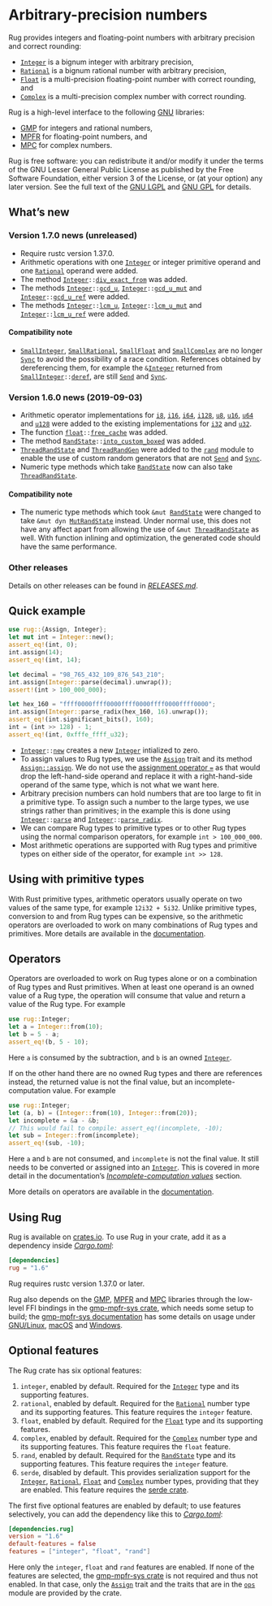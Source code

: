 <!-- Copyright © 2016–2019 University of Malta -->

<!-- Copying and distribution of this file, with or without
modification, are permitted in any medium without royalty provided the
copyright notice and this notice are preserved. This file is offered
as-is, without any warranty. -->

# Arbitrary-precision numbers

Rug provides integers and floating-point numbers with arbitrary
precision and correct rounding:

  * [`Integer`] is a bignum integer with arbitrary precision,
  * [`Rational`] is a bignum rational number with arbitrary precision,
  * [`Float`] is a multi-precision floating-point number with correct
    rounding, and
  * [`Complex`] is a multi-precision complex number with correct
    rounding.

Rug is a high-level interface to the following [GNU] libraries:

  * [GMP] for integers and rational numbers,
  * [MPFR] for floating-point numbers, and
  * [MPC] for complex numbers.

Rug is free software: you can redistribute it and/or modify it under
the terms of the GNU Lesser General Public License as published by the
Free Software Foundation, either version 3 of the License, or (at your
option) any later version. See the full text of the [GNU LGPL] and
[GNU GPL] for details.

## What’s new

### Version 1.7.0 news (unreleased)

  * Require rustc version 1.37.0.
  * Arithmetic operations with one [`Integer`] or integer primitive
    operand and one [`Rational`] operand were added.
  * The method
    <code>[Integer][`Integer`]::[div_exact_from][`div_exact_from`]</code>
    was added.
  * The methods <code>[Integer][`Integer`]::[gcd_u][`gcd_u`]</code>,
    <code>[Integer][`Integer`]::[gcd_u_mut][`gcd_u_mut`]</code> and
    <code>[Integer][`Integer`]::[gcd_u_ref][`gcd_u_ref`]</code> were
    added.
  * The methods <code>[Integer][`Integer`]::[lcm_u][`lcm_u`]</code>,
    <code>[Integer][`Integer`]::[lcm_u_mut][`lcm_u_mut`]</code> and
    <code>[Integer][`Integer`]::[lcm_u_ref][`lcm_u_ref`]</code> were
    added.

[`div_exact_from`]: https://docs.rs/rug/~1.6/rug/struct.Integer.html#method.div_exact_from
[`gcd_u_mut`]: https://docs.rs/rug/~1.6/rug/struct.Integer.html#method.gcd_u_mut
[`gcd_u_ref`]: https://docs.rs/rug/~1.6/rug/struct.Integer.html#method.gcd_u_ref
[`gcd_u`]: https://docs.rs/rug/~1.6/rug/struct.Integer.html#method.gcd_u
[`lcm_u_mut`]: https://docs.rs/rug/~1.6/rug/struct.Integer.html#method.lcm_u_mut
[`lcm_u_ref`]: https://docs.rs/rug/~1.6/rug/struct.Integer.html#method.lcm_u_ref
[`lcm_u`]: https://docs.rs/rug/~1.6/rug/struct.Integer.html#method.lcm_u

#### Compatibility note

  * [`SmallInteger`], [`SmallRational`], [`SmallFloat`] and
    [`SmallComplex`] are no longer [`Sync`] to avoid the possibility
    of a race condition. References obtained by dereferencing them,
    for example the <code>&amp;[Integer][`Integer`]</code> returned
    from
    <code>[SmallInteger][`SmallInteger`]::[deref][`deref`]</code>, are
    still [`Send`] and [`Sync`].

[`Send`]: https://doc.rust-lang.org/nightly/core/marker/trait.Send.html
[`SmallComplex`]: https://docs.rs/rug/~1.6/rug/complex/struct.SmallComplex.html
[`SmallFloat`]: https://docs.rs/rug/~1.6/rug/float/struct.SmallFloat.html
[`SmallInteger`]: https://docs.rs/rug/~1.6/rug/integer/struct.SmallInteger.html
[`SmallRational`]: https://docs.rs/rug/~1.6/rug/rational/struct.SmallRational.html
[`Sync`]: https://doc.rust-lang.org/nightly/core/marker/trait.Sync.html
[`deref`]: https://doc.rust-lang.org/nightly/core/ops/trait.Deref.html#tymethod.deref

### Version 1.6.0 news (2019-09-03)

  * Arithmetic operator implementations for [`i8`], [`i16`], [`i64`],
    [`i128`], [`u8`], [`u16`], [`u64`] and [`u128`] were added to the
    existing implementations for [`i32`] and [`u32`].
  * The function
    <code>[float][`float`]::[free_cache][`free_cache`]</code> was
    added.
  * The method
    <code>[RandState][`RandState`]::[into_custom_boxed][`into_custom_boxed`]</code>
    was added.
  * [`ThreadRandState`] and [`ThreadRandGen`] were added to the
    [`rand`] module to enable the use of custom random generators that
    are not [`Send`] and [`Sync`].
  * Numeric type methods which take [`RandState`] now can also take
    [`ThreadRandState`].

#### Compatibility note

  * The numeric type methods which took
    <code>&mut [RandState][`RandState`]</code> were changed to take
    <code>&mut dyn [MutRandState][`MutRandState`]</code> instead.
    Under normal use, this does not have any affect apart from
    allowing the use of
	<code>&mut [ThreadRandState][`ThreadRandState`]</code> as well.
    With function inlining and optimization, the generated code should
    have the same performance.

[`MutRandState`]: https://docs.rs/rug/~1.6/rug/rand/trait.MutRandState.html
[`RandState`]: https://docs.rs/rug/~1.6/rug/rand/struct.RandState.html
[`Send`]: https://doc.rust-lang.org/nightly/core/marker/trait.Send.html
[`Sync`]: https://doc.rust-lang.org/nightly/core/marker/trait.Sync.html
[`ThreadRandGen`]: https://docs.rs/rug/~1.6/rug/rand/trait.ThreadRandGen.html
[`ThreadRandState`]: https://docs.rs/rug/~1.6/rug/rand/struct.ThreadRandState.html
[`float`]: https://docs.rs/rug/~1.6/rug/float/index.html
[`free_cache`]: https://docs.rs/rug/~1.6/rug/float/fn.free_cache.html
[`i128`]: https://doc.rust-lang.org/nightly/std/primitive.i128.html
[`i16`]: https://doc.rust-lang.org/nightly/std/primitive.i16.html
[`i32`]: https://doc.rust-lang.org/nightly/std/primitive.i32.html
[`i64`]: https://doc.rust-lang.org/nightly/std/primitive.i64.html
[`i8`]: https://doc.rust-lang.org/nightly/std/primitive.i8.html
[`into_custom_boxed`]: https://docs.rs/rug/~1.6/rug/rand/struct.RandState.html#method.into_custom_boxed
[`rand`]: https://docs.rs/rug/~1.6/rug/rand/index.html
[`u128`]: https://doc.rust-lang.org/nightly/std/primitive.u128.html
[`u16`]: https://doc.rust-lang.org/nightly/std/primitive.u16.html
[`u32`]: https://doc.rust-lang.org/nightly/std/primitive.u32.html
[`u64`]: https://doc.rust-lang.org/nightly/std/primitive.u64.html
[`u8`]: https://doc.rust-lang.org/nightly/std/primitive.u8.html

### Other releases

Details on other releases can be found in [*RELEASES.md*].

## Quick example

```rust
use rug::{Assign, Integer};
let mut int = Integer::new();
assert_eq!(int, 0);
int.assign(14);
assert_eq!(int, 14);

let decimal = "98_765_432_109_876_543_210";
int.assign(Integer::parse(decimal).unwrap());
assert!(int > 100_000_000);

let hex_160 = "ffff0000ffff0000ffff0000ffff0000ffff0000";
int.assign(Integer::parse_radix(hex_160, 16).unwrap());
assert_eq!(int.significant_bits(), 160);
int = (int >> 128) - 1;
assert_eq!(int, 0xfffe_ffff_u32);
```

  * <code>[Integer][`Integer`]::[new][`new`]</code> creates a new
    [`Integer`] intialized to zero.
  * To assign values to Rug types, we use the [`Assign`] trait and its
    method [`Assign::assign`]. We do not use the
    [assignment operator `=`][assignment] as that would drop the
    left-hand-side operand and replace it with a right-hand-side
    operand of the same type, which is not what we want here.
  * Arbitrary precision numbers can hold numbers that are too large to
    fit in a primitive type. To assign such a number to the large
    types, we use strings rather than primitives; in the example this
    is done using <code>[Integer][`Integer`]::[parse][`parse`]</code>
    and
    <code>[Integer][`Integer`]::[parse_radix][`parse_radix`]</code>.
  * We can compare Rug types to primitive types or to other Rug types
    using the normal comparison operators, for example
    `int > 100_000_000`.
  * Most arithmetic operations are supported with Rug types and
    primitive types on either side of the operator, for example
    `int >> 128`.

## Using with primitive types

With Rust primitive types, arithmetic operators usually operate on two
values of the same type, for example `12i32 + 5i32`. Unlike primitive
types, conversion to and from Rug types can be expensive, so the
arithmetic operators are overloaded to work on many combinations of
Rug types and primitives. More details are available in the
[documentation][primitive types].

## Operators

Operators are overloaded to work on Rug types alone or on a
combination of Rug types and Rust primitives. When at least one
operand is an owned value of a Rug type, the operation will consume
that value and return a value of the Rug type. For example

```rust
use rug::Integer;
let a = Integer::from(10);
let b = 5 - a;
assert_eq!(b, 5 - 10);
```

Here `a` is consumed by the subtraction, and `b` is an owned
[`Integer`].

If on the other hand there are no owned Rug types and there are
references instead, the returned value is not the final value, but an
incomplete-computation value. For example

```rust
use rug::Integer;
let (a, b) = (Integer::from(10), Integer::from(20));
let incomplete = &a - &b;
// This would fail to compile: assert_eq!(incomplete, -10);
let sub = Integer::from(incomplete);
assert_eq!(sub, -10);
```

Here `a` and `b` are not consumed, and `incomplete` is not the final
value. It still needs to be converted or assigned into an [`Integer`].
This is covered in more detail in the documentation’s
[*Incomplete-computation values*] section.

More details on operators are available in the
[documentation][operators].

## Using Rug

Rug is available on [crates.io][rug crate]. To use Rug in your crate,
add it as a dependency inside [*Cargo.toml*]:

```toml
[dependencies]
rug = "1.6"
```

Rug requires rustc version 1.37.0 or later.

Rug also depends on the [GMP], [MPFR] and [MPC] libraries through the
low-level FFI bindings in the [gmp-mpfr-sys crate][sys crate], which
needs some setup to build; the [gmp-mpfr-sys documentation][sys] has
some details on usage under [GNU/Linux][sys gnu], [macOS][sys mac] and
[Windows][sys win].

## Optional features

The Rug crate has six optional features:

 1. `integer`, enabled by default. Required for the [`Integer`] type
    and its supporting features.
 2. `rational`, enabled by default. Required for the [`Rational`]
    number type and its supporting features. This feature requires the
    `integer` feature.
 3. `float`, enabled by default. Required for the [`Float`] type and
    its supporting features.
 4. `complex`, enabled by default. Required for the [`Complex`] number
    type and its supporting features. This feature requires the
    `float` feature.
 5. `rand`, enabled by default. Required for the [`RandState`] type
    and its supporting features. This feature requires the `integer`
    feature.
 6. `serde`, disabled by default. This provides serialization support
    for the [`Integer`], [`Rational`], [`Float`] and [`Complex`]
    number types, providing that they are enabled. This feature
    requires the [serde crate].

The first five optional features are enabled by default; to use
features selectively, you can add the dependency like this to
[*Cargo.toml*]:

```toml
[dependencies.rug]
version = "1.6"
default-features = false
features = ["integer", "float", "rand"]
```

Here only the `integer`, `float` and `rand` features are enabled. If
none of the features are selected, the [gmp-mpfr-sys crate][sys crate]
is not required and thus not enabled. In that case, only the
[`Assign`] trait and the traits that are in the [`ops`] module are
provided by the crate.

[*Cargo.toml*]: https://doc.rust-lang.org/cargo/guide/dependencies.html
[*Incomplete-computation values*]: https://docs.rs/rug/~1.6/rug/index.html#incomplete-computation-values
[*RELEASES.md*]: https://gitlab.com/tspiteri/rug/blob/master/RELEASES.md
[GMP]: https://gmplib.org/
[GNU GPL]: https://www.gnu.org/licenses/gpl-3.0.html
[GNU LGPL]: https://www.gnu.org/licenses/lgpl-3.0.en.html
[GNU]: https://www.gnu.org/
[MPC]: http://www.multiprecision.org/mpc/
[MPFR]: https://www.mpfr.org/
[`Assign::assign`]: https://docs.rs/rug/~1.6/rug/trait.Assign.html#tymethod.assign
[`Assign`]: https://docs.rs/rug/~1.6/rug/trait.Assign.html
[`Complex`]: https://docs.rs/rug/~1.6/rug/struct.Complex.html
[`Float`]: https://docs.rs/rug/~1.6/rug/struct.Float.html
[`Integer`]: https://docs.rs/rug/~1.6/rug/struct.Integer.html
[`RandState`]: https://docs.rs/rug/~1.6/rug/rand/struct.RandState.html
[`Rational`]: https://docs.rs/rug/~1.6/rug/struct.Rational.html
[`new`]: https://docs.rs/rug/~1.6/rug/struct.Integer.html#method.new
[`ops`]: https://docs.rs/rug/~1.6/rug/ops/index.html
[`parse_radix`]: https://docs.rs/rug/~1.6/rug/struct.Integer.html#method.parse_radix
[`parse`]: https://docs.rs/rug/~1.6/rug/struct.Integer.html#method.parse
[assignment]: https://doc.rust-lang.org/reference/expressions/operator-expr.html#assignment-expressions
[operators]: https://docs.rs/rug/~1.6/rug/index.html#operators
[primitive types]: https://docs.rs/rug/~1.6/rug/index.html#using-with-primitive-types
[rug crate]: https://crates.io/crates/rug
[serde crate]: https://crates.io/crates/serde
[sys crate]: https://crates.io/crates/gmp-mpfr-sys
[sys gnu]: https://docs.rs/gmp-mpfr-sys/~1.1/gmp_mpfr_sys/index.html#building-on-gnulinux
[sys mac]: https://docs.rs/gmp-mpfr-sys/~1.1/gmp_mpfr_sys/index.html#building-on-macos
[sys win]: https://docs.rs/gmp-mpfr-sys/~1.1/gmp_mpfr_sys/index.html#building-on-windows
[sys]: https://docs.rs/gmp-mpfr-sys/~1.1/gmp_mpfr_sys/index.html
